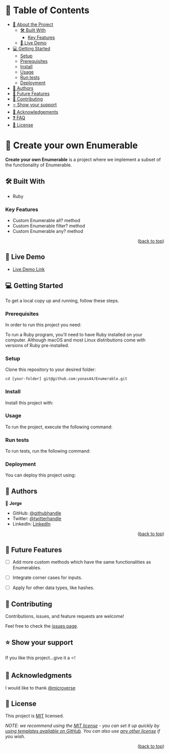 <a name="readme-top"></a>

# 📗 Table of Contents

- [📖 About the Project](#about-project)
  - [🛠 Built With](#built-with)
    - [Key Features](#key-features)
  - [🚀 Live Demo](#live-demo)
- [💻 Getting Started](#getting-started)
  - [Setup](#setup)
  - [Prerequisites](#prerequisites)
  - [Install](#install)
  - [Usage](#usage)
  - [Run tests](#run-tests)
  - [Deployment](#triangular_flag_on_post-deployment)
- [👥 Authors](#authors)
- [🔭 Future Features](#future-features)
- [🤝 Contributing](#contributing)
- [⭐️ Show your support](#support)
- [🙏 Acknowledgements](#acknowledgements)
- [❓ FAQ](#faq)
- [📝 License](#license)


# 📖 Create your own Enumerable <a name="about-project"></a>

**Create your own Enumerable** is a project where we implement a subset of the functionality of Enumerable.

## 🛠 Built With <a name="built-with"></a>

- Ruby

### Key Features <a name="key-features"></a>

- Custom Enumerable all? method
- Custom Enumerable filter? method
- Custom Enumerable any? method

<p align="right">(<a href="#readme-top">back to top</a>)</p>

## 🚀 Live Demo <a name="live-demo"></a>

- [Live Demo Link](https://github.com/jorgegoco/enumerable-ruby)


## 💻 Getting Started <a name="getting-started"></a>


To get a local copy up and running, follow these steps.

### Prerequisites

In order to run this project you need:

To run a Ruby program, you'll need to have Ruby installed on your computer. Although macOS and most Linux distributions come with versions of Ruby pre-installed.

### Setup

Clone this repository to your desired folder:

`cd [your-folder] git@github.com:yonas44/Enumerable.git`

### Install

Install this project with:

### Usage

To run the project, execute the following command:


### Run tests

To run tests, run the following command:


### Deployment

You can deploy this project using:


## 👥 Authors <a name="authors"></a>


👤 **Jorge**

- GitHub: [@githubhandle](https://github.com/jorgegoco)
- Twitter: [@twitterhandle](https://twitter.com/JorgeGo78017548)
- LinkedIn: [LinkedIn](https://www.linkedin.com/in/jorgegoco/)


<p align="right">(<a href="#readme-top">back to top</a>)</p>


## 🔭 Future Features <a name="future-features"></a>


- [ ] Add more custom methods which have the same functionalities as Enumerables.
- [ ] Integrate corner cases for inputs.
- [ ] Apply for other data types, like hashes.


## 🤝 Contributing <a name="contributing"></a>

Contributions, issues, and feature requests are welcome!

Feel free to check the [issues page](https://github.com/jorgegoco/enumerable-ruby/issues).


## ⭐️ Show your support <a name="support"></a>

If you like this project...give it a ⭐️!


## 🙏 Acknowledgments <a name="acknowledgements"></a>

I would like to thank [@microverse](https://www.microverse.org/)

## 📝 License <a name="license"></a>

This project is [MIT](./MIT.md) licensed.

_NOTE: we recommend using the [MIT license](https://choosealicense.com/licenses/mit/) - you can set it up quickly by [using templates available on GitHub](https://docs.github.com/en/communities/setting-up-your-project-for-healthy-contributions/adding-a-license-to-a-repository). You can also use [any other license](https://choosealicense.com/licenses/) if you wish._

<p align="right">(<a href="#readme-top">back to top</a>)</p>
